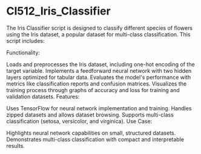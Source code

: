 # CI512_Iris_Classifier
The Iris Classifier script is designed to classify different species of flowers using the Iris dataset, a popular dataset for multi-class classification. This script includes:

Functionality:

Loads and preprocesses the Iris dataset, including one-hot encoding of the target variable.
Implements a feedforward neural network with two hidden layers optimized for tabular data.
Evaluates the model's performance with metrics like classification reports and confusion matrices.
Visualizes the training process through graphs of accuracy and loss for training and validation datasets.
Features:

Uses TensorFlow for neural network implementation and training.
Handles zipped datasets and allows dataset browsing.
Supports multi-class classification (setosa, versicolor, and virginica).
Use Case:

Highlights neural network capabilities on small, structured datasets.
Demonstrates multi-class classification with compact and interpretable results.